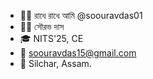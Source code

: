 - 🙏🏻 রাধে রাধে আমি @soouravdas01
- 😶‍🌫️ সৌরভ দাস
- 🎓 NITS'25, CE 
- 📧 soouravdas15@gmail.com
- 📍 Silchar, Assam.

<!---
soouravdas01/soouravdas01 is a ✨ special ✨ repository because its `README.md` (this file) appears on your GitHub profile.
You can click the Preview link to take a look at your changes.
--->
